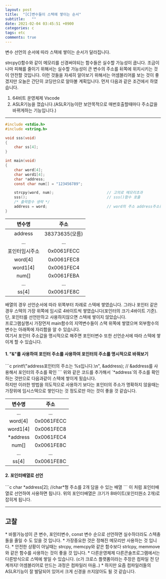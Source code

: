 ```yaml
---
layout: post
title:  "[C]변수들이 스텍에 쌓이는 순서"
subtitle:   ""
date: 2021-02-04 03:45:51 +0900
categories: c
tags: etc
comments: true
---
```


변수 선언의 순서에 따라 스텍에 쌓이는 순서가 달라집니다. <br />

strcpy()함수와 같이 메모리를 신경써야되는 함수들은 실수할 가능성이 큽니다. 조금이나마 피해를 줄이기 위해서는 실수할 가능성이 큰 변수의 주소를 뒤쪽에 위치시키는 것이 안전할 것입니다. 이런 것들을 자세히 알아보기 위해서는 어셈블리어를 보는 것이 좋겠지만 오늘은 간단히 코딩만으로 알아볼 계획입니다. 먼저 다음과 같은 조건에서 하였습니다.<br />
1. 64비트 운영체제 Vscode
2. ASLR기능을 껐습니다.(ASLR기능이란 보안목적으로 매번호출할때마다 주소값을 바뀌게하는 기능입니다.) 

* * *
```c
#include <stdio.h>
#include <string.h>

void sss(void)
{
    char ss[4];
}

int main(void)
{   
    char word[4];
    char word1[4];
    char *address;    
    const char num[] = "123456789";

    strcpy(word, num);                        // 고의로 메모리초과
    sss();                                    // sss()함수 호출
    /* 출력함수 생략 */
    address = word;                           // word의 주소 address주소로 지정
}
```

|변수명|주소|
|:--:|:--:|
|address|38373635(모름)|
|...|...|
|포인터임시주소|0x0061FECC|
|word[4]|0x0061FEC8|
|word1[4]|0x0061FEC4|
|num[]|0x0061FEBA|
|...|...|
|ss[4]|0x0061FE8C|

배열의 경우 선언순서에 따라 위쪽부터 차례로 스텍에 쌓였습니다. 그러나 포인터 같은 경우 스텍의 가장 위쪽에 임시로 4바이트씩 쌓였습니다(포인터의 크기:4바이트 기준). 단, 포인터를 선언만하고 사용하지않으면 스텍에 쌓이지 않았습니다. <br />프로그램실행시 가장먼저 main함수의 지역변수들이 스택 위쪽에 쌓였으며 외부함수의 변수는 아래쪽에 자리함을 알 수 있습니다.<br />여기서 포인터 주소값을 명시적으로 해주면 포인터변수 또한 선언순서에 따라 스텍에 쌓이게 할 수 있습니다.

<h4>1. "&"를 사용하여 포인터 주소를 사용하여 포인터의 주소를 명시적으로 바꿔보기</h4>
```c
printf("address포인터의 주소는 %s입니다.\n", &address); // &address를 사용해서 포인터의 주소를 확인
```
위와 같은 코드를 추가해서 `*address`의 주소를 확인하는 것만으로 다음과같이 스텍에 쌓이게 됬습니다.<br />하지만 이러한 방법을 의도적으로 사용하기 보다는 포인터의 주소가 명확하지 않을때는 가장위에 임시스텍으로 쌓인다는 것 정도로만 아는 것이 좋을 것 같습니다.

|변수명|주소|
|:--:|:--:|
|...|...|
|word[4]|0x0061FECC|
|word1[4]|0x0061FEC8|
|*address|0x0061FEC4|
|num[]|0x0061FE8C|
|...|...|
|ss[4]|0x0061FE8C|

<h4>2. 포인터배열로 선언</h4>
```c
char *address[2];       //char*형 주소를 2개 담을 수 있는 배열
```
이 처럼 포인터배열로 선언하여 사용하면 됩니다. 위의 포인터배열은 크기가 8바이트(포인터원소 2개)로 잡히게 됩니다.

* * *
<h2>고찰</h2>
* 바뀔가능성이 큰 변수, 포인터변수, const 변수 순으로 선언하면 실수하더라도 스텍충돌을 줄일 수 도 있을 것 입니다.
* 가장중요한 것은 정해진 메모리만 사용하는 것 입니다.
* 안전한 상황이 아닐때는 strcpy, memcpy와 같은 함수보다 strlcpy, memmove와 같은 함수를 사용하는 것이 좋을 것 입니다.
* 다른운영체제 다른콘솔프로그램에서는 다른방식으로 스텍에 쌓일 수 있습니다. (c가 크로스 플랫폼이라는 주장은 컴파일 전 단계까지! 어셈블리어로 만드는 과정은 컴파일러 마음..)
* 하지만 요즘 컴파일러들의 ASLR기능이 잘 발달되어 있어서 크게 신경을 쓰지않아도 될 것 같습니다.